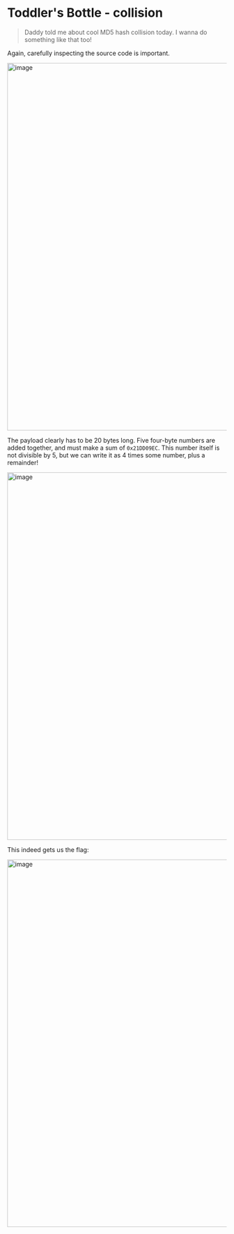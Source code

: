 # Toddler's Bottle - collision

> Daddy told me about cool MD5 hash collision today.
> I wanna do something like that too!

Again, carefully inspecting the source code is important. 

<img width="842" alt="image" src="https://user-images.githubusercontent.com/6025224/251632444-cd866b9a-5491-4ab2-8a8f-7cd041497f0a.png">

The payload clearly has to be 20 bytes long. Five four-byte numbers are added together, and must make a sum of `0x21DD09EC`. This number itself is not divisible by 5, but we can write it as 4 times some number, plus a remainder! 

<img width="842" alt="image" src="https://user-images.githubusercontent.com/6025224/251632179-2509cb8f-c3c2-4e89-bd25-5c96ff081fad.png">

This indeed gets us the flag:

<img width="842" alt="image" src="https://user-images.githubusercontent.com/6025224/251632285-a479433d-8eee-481d-920d-b13e8a05d296.png">
